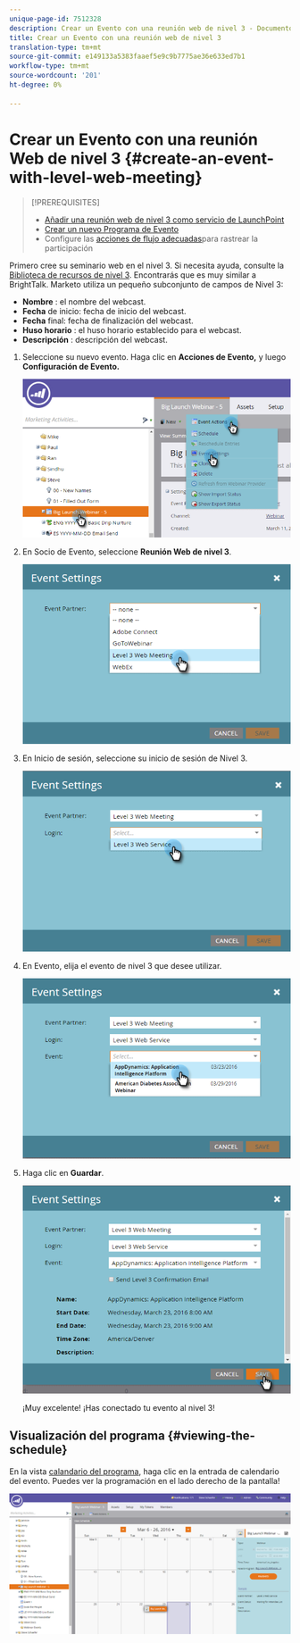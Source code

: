 ```yaml
---
unique-page-id: 7512328
description: Crear un Evento con una reunión web de nivel 3 - Documentos de marketing - Documentación del producto
title: Crear un Evento con una reunión web de nivel 3
translation-type: tm+mt
source-git-commit: e149133a5383faaef5e9c9b7775ae36e633ed7b1
workflow-type: tm+mt
source-wordcount: '201'
ht-degree: 0%

---
```



# Crear un Evento con una reunión Web de nivel 3 {#create-an-event-with-level-web-meeting}

>[!PREREQUISITES]
>
>* [Añadir una reunión web de nivel 3 como servicio de LaunchPoint](/help/marketo/product-docs/administration/additional-integrations/add-level-3-web-meeting-as-a-launchpoint-service.md)
>* [Crear un nuevo Programa de Evento](/help/marketo/product-docs/demand-generation/events/understanding-events/create-a-new-event-program.md)
>* Configure las [acciones de flujo adecuadas](https://docs.marketo.com/x/k8Kt)para rastrear la participación

>



Primero cree su seminario web en el nivel 3. Si necesita ayuda, consulte la [Biblioteca de recursos de nivel 3](http://www.level3.com/en/resource-library/). Encontrarás que es muy similar a BrightTalk.  Marketo utiliza un pequeño subconjunto de campos de Nivel 3:

* **Nombre** : el nombre del webcast.
* **Fecha**  de inicio: fecha de inicio del webcast.
* **Fecha**  final: fecha de finalización del webcast.
* **Huso horario** : el huso horario establecido para el webcast.
* **Descripción** : descripción del webcast.

1. Seleccione su nuevo evento. Haga clic en **Acciones de Evento,** y luego **Configuración de Evento.**

   ![](assets/image2016-3-24-15-3a40-3a39.png)

1. En Socio de Evento, seleccione **Reunión Web de nivel 3**.

   ![](assets/image2016-3-24-15-3a42-3a10.png)

1. En Inicio de sesión, seleccione su inicio de sesión de Nivel 3.

   ![](assets/image2016-3-24-15-3a43-3a43.png)

1. En Evento, elija el evento de nivel 3 que desee utilizar.

   ![](assets/image2016-3-24-15-3a44-3a41.png)

1. Haga clic en **Guardar**.

   ![](assets/image2016-3-24-15-3a45-3a31.png)

   ¡Muy excelente! ¡Has conectado tu evento al nivel 3!

## Visualización del programa {#viewing-the-schedule}

En la vista [calandario del programa](http://docs.marketo.com/display/docs/program+schedule+view), haga clic en la entrada de calendario del evento. Puedes ver la programación en el lado derecho de la pantalla!

![](assets/image2016-3-24-15-3a51-3a7.png)
